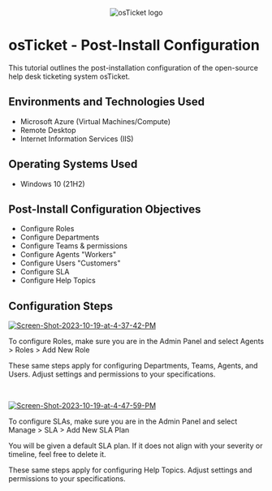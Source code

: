 <p align="center">
<img src="https://i.imgur.com/Clzj7Xs.png" alt="osTicket logo"/>
</p>

<h1>osTicket - Post-Install Configuration</h1>
This tutorial outlines the post-installation configuration of the open-source help desk ticketing system osTicket.<br />

<h2>Environments and Technologies Used</h2>

- Microsoft Azure (Virtual Machines/Compute)
- Remote Desktop
- Internet Information Services (IIS)

<h2>Operating Systems Used</h2>

- Windows 10 (21H2)

<h2>Post-Install Configuration Objectives</h2>

- Configure Roles
- Configure Departments
- Configure Teams & permissions
- Configure Agents "Workers"
- Configure Users "Customers"
- Configure SLA
- Configure Help Topics

<h2>Configuration Steps</h2>

<p>
<a href="https://ibb.co/LxJ4M1R"><img src="https://i.ibb.co/n7nhTjm/Screen-Shot-2023-10-19-at-4-37-42-PM.png" alt="Screen-Shot-2023-10-19-at-4-37-42-PM" border="0" /></a>
</p>
<p>
To configure Roles, make sure you are in the Admin Panel and select Agents > Roles > Add New Role

These same steps apply for configuring Departments, Teams, Agents, and Users. Adjust settings and permissions to your specifications.
</p>
<br />

<p>
<a href="https://ibb.co/vq5fX3q"><img src="https://i.ibb.co/jfKqJyf/Screen-Shot-2023-10-19-at-4-47-59-PM.png" alt="Screen-Shot-2023-10-19-at-4-47-59-PM" border="0" /></a>
</p>
<p>
To configure SLAs, make sure you are in the Admin Panel and select Manage > SLA > Add New SLA Plan

You will be given a default SLA plan. If it does not align with your severity or timeline, feel free to delete it.

These same steps apply for configuring Help Topics. Adjust settings and permissions to your specifications.
</p>
<br />

